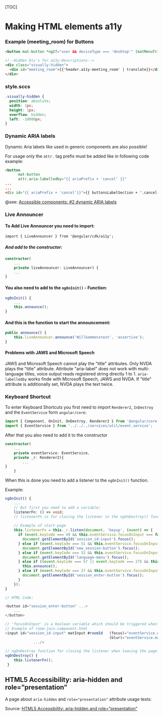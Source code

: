 

[TOC]





# Making HTML elements a11y

### Example (meeting_room) for Buttons

```html
<button mat-button *ngIf="user && deviceType === 'desktop'" [matMenuTriggerFor]="userMenu" aria-labelledby="meeting_room"></button>

<!--Hidden Div's for a11y-Descriptions-->
<div class="visually-hidden">
  <div id="meeting_room">{{'header.a11y-meeting_room' | translate}}</div>
</div>
```

### style.sccs

```scss
.visually-hidden {
  position: absolute;
  width: 1px;
  height: 1px;
  overflow: hidden;
  left: -10000px;
}

```

### Dynamic ARIA labels

Dynamic Aria labels like used in generic components are also possible! 

For usage only the `attr.` tag prefix must be added like in following code example:

```html
<button
      mat-button
      attr.aria-labelledby="{{ ariaPrefix + 'cancel' }}"
...
...
<div id="{{ ariaPrefix + 'cancel'}}">{{ buttonsLabelSection + '.cancel-description' | translate }}</div>
```


@see: [Accessible components: #2 dynamic ARIA labels](https://blog.prototypr.io/accessible-components-2-dynamic-aria-labels-6bf281f26d17)


### Live Announcer

#### To Add Live Announcer you need to import:

``import { LiveAnnouncer } from '@angular/cdk/a11y';``

##### And add to the constructor:
```typescript
constructor(
    ...
    private liveAnnouncer: LiveAnnouncer) { 
    ...
}
```

#### You also need to add to the `ngOnInit()` - Function:

```typescript
ngOnInit() {
    ...
    this.announce();
}
```

#### And this is the function to start the announcement:

```typescript
public announce() {
    this.liveAnnouncer.announce('Willkommenstext', 'assertive');
}
```



#### Problems with JAWS and Microsoft Speech

JAWS and Microsoft Speech cannot play the "title" attributes. Only NVDA plays the "title" attribute.
Attribute "aria-label" does not work with multi-language titles, voice output reads registered string directly 1 to 1.
`aria-labelledby` works finde with Microsoft Speech, JAWS and NVDA. If "title" attribute is additionally set, NVDA plays the text twice.



### Keyboard Shortcut

To enter Keyboard Shortcuts you first need to import `Renderer2`, `InDestroy` and the `EventService` form `angular/core`:
```typescript
import { Component, OnInit, OnDestroy, Renderer2 } from '@angular/core';
import { EventService } from '../../../services/util/event.service';
```

After that you also need to add it to the constructor
```typescript
constructor(
    ...
    private eventService: EventService,
    private _r: Renderer2){
        ...
}
    }
```

When this is done you need to add a listener to the ``ngOnInit()`` function.

Example:

```typescript
ngOnInit() {
    ...
    // But first you need to add a variable:
    listenerFn: () => void;
    // listenerFn is for closing the listener in the ngOnDestroy() function when leaving the page
    
    // Example of start-page 
    this.listenerFn = this._r.listen(document, 'keyup', (event) => {
      if (event.keyCode === 49 && this.eventService.focusOnInput === false) {
        document.getElementById('session_id-input').focus();
      } else if (event.keyCode === 51 && this.eventService.focusOnInput === false) {
        document.getElementById('new_session-button').focus();
      } else if (event.keyCode === 52 && this.eventService.focusOnInput === false) {
        document.getElementById('language-menu').focus();
      } else if ((event.keyCode === 57 || event.keyCode === 27) && this.eventService.focusOnInput === false) {
        this.announce();
      } else if (event.keyCode === 27 && this.eventService.focusOnInput === true) {
        document.getElementById('session_enter-button').focus();
      }
    });
}

// HTML Code:

<button id="session_enter-button" ...>
    ...
</button>

// 'focusOnInput' is a boolean variable which should be triggered when an input element is focused and unfocused
// Example of room-join.component.html
<input id="session_id-input" matInput #roomId   (focus)="eventService.makeFocusOnInputTrue()" 
                                                (blur)="eventService.makeFocusOnInputFalse()"
             .../>
             
// ngOnDestroy function for closing the listener when leaving the page
ngOnDestroy() {
    this.listenerFn();
 }
```

## HTML5 Accessibility: aria-hidden and role=”presentation”

A page about `aria-hidden` and `role="presentation"` attribute usage tests:

Source: [HTML5 Accessibility: aria-hidden and role=”presentation”](http://john.foliot.ca/aria-hidden/)

